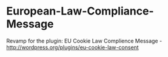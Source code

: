 European-Law-Compliance-Message
===============================

Revamp for the plugin: EU Cookie Law Complience Message - http://wordpress.org/plugins/eu-cookie-law-consent
